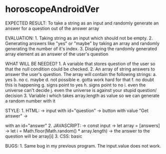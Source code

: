 # horoscopeAndroidVer

EXPECTED RESULT: To take a string as an input and randomly generate an answer for a question out of the answer array

EVALUATION:
    1. Taking string as an input which should not be empty.
    2. Generating answers like "yes" or "maybe" by taking an array and randomly generating the number of it's index.
    3. Displaying the randomly generated array element as an answer of the user's question

WHAT WILL BE NEEDED?
    1. A variable that stores question of the user so that the null condition could be checked.
    2. An array of string answers to answer the user's question. The array will contain the following strings:
        a. yes
        b. no
        c. maybe
        d. not possible
        e. gotta work hard for that
        f. no doubt this is happening
        g. signs point to yes
        h. signs point to no
        i. even the universe can't decide
        j. even the universe is against your stupid question/ decision
    3. Variable i which takes array.length as value so we can generate a random number with it

STYLE:
    1. HTML:
        -> input with id="question"
        -> button with value "Get answer"
        -> <p> with an id="answer"
    2. JAVASCRIPT:
        -> const input
        -> let array = [answers]
        -> let i = Math.floor(Math.random() * array.length)
        -> the answer to the question will be array[i]
    3. CSS: 
        basic

BUGS:
    1. Same bug in my previous program. The input.value does not work.
